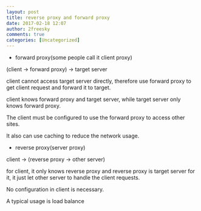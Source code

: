```yaml
---
layout: post
title: reverse proxy and forward proxy
date: 2017-02-18 12:07
author: 2freesky
comments: true
categories: [Uncategorized]
---
```

<ul>
	<li>forward proxy(some people call it client proxy)</li>
</ul>
(client -&gt; forward proxy) -&gt; target server

client cannot access target server directly, therefore use forward proxy to get client request and forward it to target.

client knows forward proxy and target server, while target server only knows forward proxy.

The client must be configured to use the forward proxy to access other sites.

It also can use caching to reduce the network usage.
<ul>
	<li>reverse proxy(server proxy)</li>
</ul>
client -&gt; (reverse proxy -&gt; other server)

for client, it only knows reverse proxy and reverse proxy is target server for it, it just let other server to handle the client requests.

No configuration in client is necessary.

A typical usage is load balance
